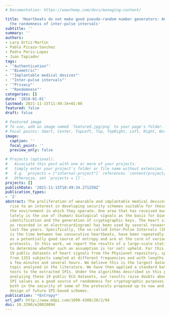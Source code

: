 ```yaml
---
# Documentation: https://wowchemy.com/docs/managing-content/

title: 'Heartbeats do not make good pseudo-random number generators: An analysis of
  the randomness of inter-pulse intervals'
subtitle: ''
summary: ''
authors:
- Lara Ortiz-Martin
- Pablo Picazo-Sanchez
- Pedro Peris-Lopez
- Juan Tapiador
tags:
- '"Authentication"'
- '"Biometric"'
- '"Implantable medical devices"'
- '"Inter-pulse intervals"'
- '"Privacy"'
- '"Randomness"'
categories: []
date: '2018-01-01'
lastmod: 2021-11-15T11:49:34+01:00
featured: false
draft: false

# Featured image
# To use, add an image named `featured.jpg/png` to your page's folder.
# Focal points: Smart, Center, TopLeft, Top, TopRight, Left, Right, BottomLeft, Bottom, BottomRight.
image:
  caption: ''
  focal_point: ''
  preview_only: false

# Projects (optional).
#   Associate this post with one or more of your projects.
#   Simply enter your project's folder or file name without extension.
#   E.g. `projects = ["internal-project"]` references `content/project/deep-learning/index.md`.
#   Otherwise, set `projects = []`.
projects: []
publishDate: '2021-11-15T10:49:34.271250Z'
publication_types:
- '2'
abstract: The proliferation of wearable and implantable medical devices has given
  rise to an interest in developing security schemes suitable for these systems and
  the environment in which they operate. One area that has received much attention
  lately is the use of (human) biological signals as the basis for biometric authentication,
  identification and the generation of cryptographic keys. The heart signal (e.g.,
  as recorded in an electrocardiogram) has been used by several researchers in the
  last few years. Specifically, the so-called Inter-Pulse Intervals (IPIs), which
  is the time between two consecutive heartbeats, have been repeatedly pointed out
  as a potentially good source of entropy and are at the core of various recent authentication
  protocols. In this work, we report the results of a large-scale statistical study
  to determine whether such an assumption is (or not) upheld. For this, we have analyzed
  19 public datasets of heart signals from the Physionet repository, spanning electrocardiograms
  from 1353 subjects sampled at different frequencies and with lengths that vary between
  a few minutes and several hours. We believe this is the largest dataset on this
  topic analyzed in the literature. We have then applied a standard battery of randomness
  tests to the extracted IPIs. Under the algorithms described in this paper and after
  analyzing these 19 public ECG datasets, our results raise doubts about the use of
  IPI values as a good source of randomness for cryptographic purposes. This has repercussions
  both in the security of some of the protocols proposed up to now and also in the
  design of future IPI-based schemes.
publication: '*Entropy*'
url_pdf: http://www.mdpi.com/1099-4300/20/2/94
doi: 10.3390/e20020094
---
```

